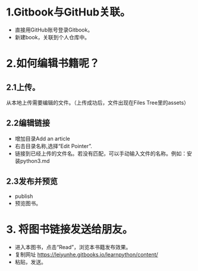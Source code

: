 # 1.Gitbook与GitHub关联。

- 直接用GitHub账号登录Gitbook。
- 新建book，关联到个人仓库中。

# 2.如何编辑书籍呢？

## 2.1上传。

从本地上传需要编辑的文件。（上传成功后，文件出现在Files Tree里的assets）

## 2.2编辑链接

- 增加目录Add an article
- 右击目录名称,选择“Edit Pointer”.
- 链接到已经上传的文件名。若没有匹配，可以手动输入文件的名称。例如：安装python3.md 

## 2.3发布并预览

- publish
- 预览图书。

# 3. 将图书链接发送给朋友。

- 进入本图书，点击“Read”，浏览本书籍发布效果。
- 复制网址 https://leiyunhe.gitbooks.io/learnpython/content/
- 粘贴，发送。
